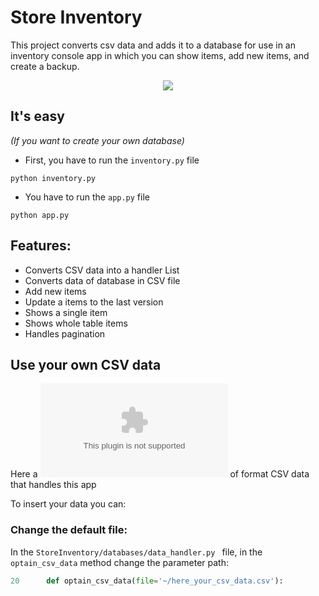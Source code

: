 # Store Inventory
This project converts csv data and adds it to a database for use in an inventory console app
in which you can show items, add new items, and create a backup.

<p align="center">
    <img src="https://github.com/windyludev/StoreInventory/blob/master/imgs/store_inventory.jpg"/>
</p>

## It's easy
_(If you want to create your own database)_
* First, you have to run the `inventory.py` file
```
python inventory.py
```
* You have to run the `app.py` file
```
python app.py
```

## Features:
* Converts CSV data into a handler List 
* Converts data of database in CSV file
* Add new items
* Update a items to the last version 
* Shows a single item
* Shows whole table items
* Handles pagination

## Use your own CSV data
Here a ![example](https://github.com/windyludev/StoreInventory/blob/master/backup/backup.csv) of format CSV data that handles this app

To insert your data you can:

### Change the default file:
In the `StoreInventory/databases/data_handler.py ` file, in the `optain_csv_data` method change the parameter path:
```python
20      def optain_csv_data(file='~/here_your_csv_data.csv'):
```
